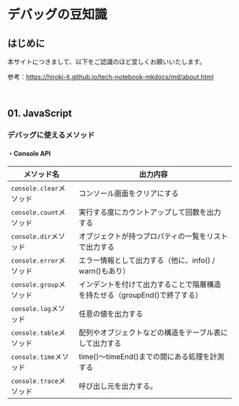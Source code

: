 # デバッグの豆知識

## はじめに

本サイトにつきまして、以下をご認識のほど宜しくお願いいたします。

参考：https://hiroki-it.github.io/tech-notebook-mkdocs/md/about.html

<br>

## 01. JavaScript

### デバッグに使えるメソッド

#### ・Console API

| メソッド名                  | 出力内容                                                     |
| --------------------------- | ------------------------------------------------------------ |
| ```console.clear```メソッド | コンソール画面をクリアにする                                 |
| ```console.count```メソッド | 実行する度にカウントアップして回数を出力する                 |
| ```console.dir```メソッド   | オブジェクトが持つプロパティの一覧をリストで出力する         |
| ```console.error```メソッド | エラー情報として出力する（他に、info() / warn()もあり）      |
| ```console.group```メソッド | インデントを付けて出力することで階層構造を持たせる（groupEnd()で終了する） |
| ```console.log```メソッド   | 任意の値を出力する                                           |
| ```console.table```メソッド | 配列やオブジェクトなどの構造をテーブル表にして出力する       |
| ```console.time```メソッド  | time()〜timeEnd()までの間にある処理を計測する                |
| ```console.trace```メソッド | 呼び出し元を出力する。                                       |

 

